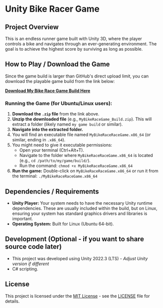 # Unity Bike Racer Game

## Project Overview
This is an endless runner game built with Unity 3D, where the player controls a bike and navigates through an ever-generating environment. The goal is to achieve the highest score by surviving as long as possible.

## How to Play / Download the Game

Since the game build is larger than GitHub's direct upload limit, you can download the playable game build from the link below:

**[Download My Bike Race Game Build Here](https://drive.google.com/file/d/1dI5es3GXeRHQOqesUNdDGjaT3GnFpe96/view?usp=sharing)**


### Running the Game (for Ubuntu/Linux users):

1.  **Download the `.zip` file** from the link above.
2.  **Unzip the downloaded file** (e.g., `MyBikeRaceGame_Build.zip`). This will extract a folder (likely named `my game build` or similar).
3.  **Navigate into the extracted folder.**
4.  You will find an executable file named `MyBikeRaceRaceGame.x86_64` (or similar, ending in `.x86_64`).
5.  You might need to give it executable permissions:
    * Open your terminal (Ctrl+Alt+T).
    * Navigate to the folder where `MyBikeRaceRaceGame.x86_64` is located (e.g., `cd /path/to/my/game/build/`).
    * Run the command: `chmod +x MyBikeRaceRaceGame.x86_64`
6.  **Run the game:** Double-click on `MyBikeRaceRaceGame.x86_64` or run it from the terminal: `./MyBikeRaceRaceGame.x86_64`

## Dependencies / Requirements

* **Unity Player:** Your system needs to have the necessary Unity runtime dependencies. These are usually included within the build, but on Linux, ensuring your system has standard graphics drivers and libraries is important.
* **Operating System:** Built for Linux (Ubuntu 64-bit).

## Development (Optional - if you want to share source code later)
* This project was developed using Unity 2022.3 (LTS) - *Adjust Unity version if different*
* C# scripting.

## License
This project is licensed under the [MIT License](LICENSE) - see the [LICENSE](LICENSE) file for details.
